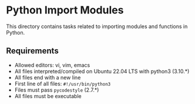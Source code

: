 # Python Import Modules

This directory contains tasks related to importing modules and functions in Python.

## Requirements

- Allowed editors: vi, vim, emacs
- All files interpreted/compiled on Ubuntu 22.04 LTS with python3 (3.10.*)
- All files end with a new line
- First line of all files: `#!/usr/bin/python3`
- Files must pass `pycodestyle` (2.7.*)
- All files must be executable
